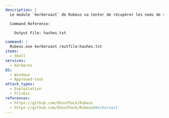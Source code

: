 ```yaml
---
description: |
  Le module `kerberoast` de Rubeus va tenter de récupérer les noms de service (Service Principal Names) qui sont associés à des comptes d'utilisateurs normaux. Il renvoie un ticket crypté avec le mot de passe du compte utilisateur, qui peut ensuite être forcé hors ligne. La commande suivante est exécutée sur une machine Windows du domaine victime.

  Command Reference:

  	Output File: hashes.txt

command: |
  Rubeus.exe kerberoast /outfile:hashes.txt
items:
  - Shell
services:
  - Kerberos
OS:
  - Windows
  - Approved-tool
attack_types:
  - Exploitation
  - PrivEsc
references:
  - https://github.com/GhostPack/Rubeus
  - https://github.com/GhostPack/Rubeus#kerberoast
---
```

